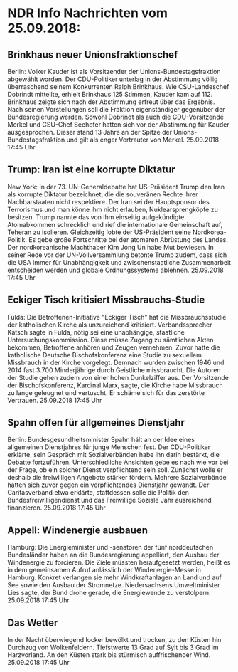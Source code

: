 # NDR Info Nachrichten vom 25.09.2018:


## Brinkhaus neuer Unionsfraktionschef
Berlin:	Volker Kauder ist als Vorsitzender der Unions-Bundestagsfraktion abgewählt worden. Der CDU-Politiker unterlag in der Abstimmung völlig überraschend seinem Konkurrenten Ralph Brinkhaus. Wie CSU-Landeschef Dobrindt mitteilte, erhielt Brinkhaus 125 Stimmen, Kauder kam auf 112. Brinkhaus zeigte sich nach der Abstimmung erfreut über das Ergebnis. Nach seinen Vorstellungen soll die Fraktion eigenständiger gegenüber der Bundesregierung werden. Sowohl Dobrindt als auch die CDU-Vorsitzende Merkel und CSU-Chef Seehofer hatten sich vor der Abstimmung für Kauder ausgesprochen. Dieser stand 13 Jahre an der Spitze der Unions-Bundestagsfraktion und gilt als enger Vertrauter von Merkel. 25.09.2018 17:45 Uhr 

## Trump: Iran ist eine korrupte Diktatur
New York: In der 73. UN-Generaldebatte hat US-Präsident Trump den Iran als korrupte Diktatur bezeichnet, die die souveränen Rechte ihrer Nachbarstaaten nicht respektiere. Der Iran sei der Hauptsponsor des Terrorismus und man könne ihm nicht erlauben, Nuklearsprengköpfe zu besitzen. Trump nannte das von ihm einseitig aufgekündigte Atomabkommen schrecklich und rief die internationale Gemeinschaft auf, Teheran zu isolieren. Gleichzeitig lobte der US-Präsident seine Nordkorea-Politik. Es gebe große Fortschritte bei der atomaren Abrüstung des Landes. Der nordkoreanische Machthaber Kim Jong Un habe Mut bewiesen. In seiner Rede vor der UN-Vollversammlung betonte Trump zudem, dass sich die USA immer für Unabhängigkeit und zwischenstaatliche Zusammenarbeit entscheiden werden und globale Ordnungssysteme ablehnen. 25.09.2018 17:45 Uhr 

## Eckiger Tisch kritisiert Missbrauchs-Studie
Fulda:	Die Betroffenen-Initiative "Eckiger Tisch" hat die Missbrauchsstudie der katholischen Kirche als unzureichend kritisiert. Verbandssprecher Katsch sagte in Fulda, nötig sei eine unabhängige, staatliche Untersuchungskommission. Diese müsse Zugang zu sämtlichen Akten bekommen, Betroffene anhören und Zeugen vernehmen. Zuvor hatte die katholische Deutsche Bischofskonferenz eine Studie zu sexuellem Missbrauch in der Kirche vorgelegt. Demnach wurden zwischen 1946 und 2014 fast 3.700 Minderjährige durch Geistliche missbraucht. Die Autoren der Studie gehen zudem von einer hohen Dunkelziffer aus. Der Vorsitzende der Bischofskonferenz, Kardinal Marx, sagte, die Kirche habe Missbrauch zu lange geleugnet und vertuscht. Er schäme sich für das zerstörte Vertrauen. 25.09.2018 17:45 Uhr 

## Spahn offen für allgemeines Dienstjahr
Berlin:	Bundesgesundheitsminister Spahn hält an der Idee eines allgemeinen Dienstjahres für junge Menschen fest. Der CDU-Politiker erklärte, sein Gespräch mit Sozialverbänden habe ihn darin bestärkt, die Debatte fortzuführen. Unterschiedliche Ansichten gebe es nach wie vor bei der Frage, ob ein solcher Dienst verpflichtend sein soll. Zunächst wolle er deshalb die freiwilligen Angebote stärker fördern. Mehrere Sozialverbände hatten sich zuvor gegen ein verpflichtendes Dienstjahr gewandt. Der Caritasverband etwa erklärte, stattdessen solle die Politik den Bundesfreiwilligendienst und das Freiwillige Soziale Jahr ausreichend finanzieren. 25.09.2018 17:45 Uhr 

## Appell: Windenergie ausbauen
Hamburg: Die Energieminister und -senatoren der fünf norddeutschen Bundesländer haben an die Bundesregierung appelliert, den Ausbau der Windenergie zu forcieren. Die Ziele müssten heraufgesetzt werden, heißt es in dem gemeinsamen Aufruf anlässlich der Windenergie-Messe in Hamburg. Konkret verlangen sie mehr Windkraftanlagen an Land und auf See sowie den Ausbau der Stromnetze. Niedersachsens Umweltminister Lies sagte, der Bund drohe gerade, die Energiewende zu verstolpern. 25.09.2018 17:45 Uhr 

## Das Wetter
In der Nacht überwiegend locker bewölkt und trocken, zu den Küsten hin Durchzug von Wolkenfeldern. Tiefstwerte 13 Grad auf Sylt bis 3 Grad im Harzvorland. An den Küsten stark bis stürmisch auffrischender Wind. 25.09.2018 17:45 Uhr 
